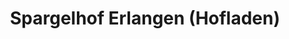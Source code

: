 ---
title: "Spargelhof Erlangen (Hofladen)"
url: /erlangen/spargelhof-erlangen-hofladen/
shop: Hofladen
---